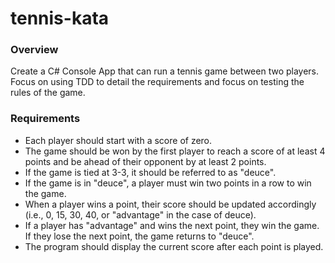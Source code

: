 # tennis-kata

### Overview

Create a C# Console App that can run a tennis game between two players. Focus on using TDD to detail the requirements and focus on testing the rules of the game. 

### Requirements

- Each player should start with a score of zero.
- The game should be won by the first player to reach a score of at least 4 points and be ahead of their opponent by at least 2 points.
- If the game is tied at 3-3, it should be referred to as "deuce".
- If the game is in "deuce", a player must win two points in a row to win the game.
- When a player wins a point, their score should be updated accordingly (i.e., 0, 15, 30, 40, or "advantage" in the case of deuce).
- If a player has "advantage" and wins the next point, they win the game. If they lose the next point, the game returns to "deuce".
- The program should display the current score after each point is played.
